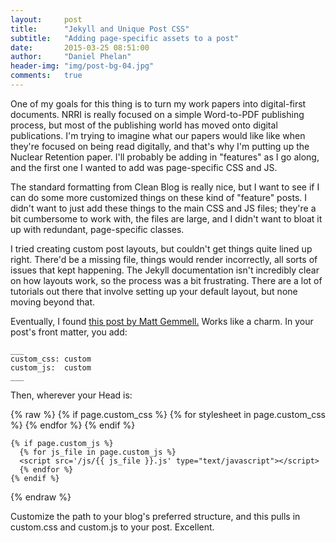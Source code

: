 ```yaml
---
layout:     post
title:      "Jekyll and Unique Post CSS"
subtitle:   "Adding page-specific assets to a post"
date:       2015-03-25 08:51:00
author:     "Daniel Phelan"
header-img: "img/post-bg-04.jpg"
comments:   true
---
```

One of my goals for this thing is to turn my work papers into digital-first documents. NRRI is really focused on a simple Word-to-PDF publishing process, but most of the publishing world has moved onto digital publications. I'm trying to imagine what our papers would like like when they're focused on being read digitally, and that's why I'm putting up the Nuclear Retention paper. I'll probably be adding in "features" as I go along, and the first one I wanted to add was page-specific CSS and JS.

The standard formatting from Clean Blog is really nice, but I want to see if I can do some more customized things on these kind of "feature" posts. I didn't want to just add these things to the main CSS and JS files; they're a bit cumbersome to work with, the files are large, and I didn't want to bloat it up with redundant, page-specific classes.

I tried creating custom post layouts, but couldn't get things quite lined up right. There'd be a missing file, things would render incorrectly, all sorts of issues that kept happening. The Jekyll documentation isn't incredibly clear on how layouts work, so the process was a bit frustrating. There are a lot of tutorials out there that involve setting up your default layout, but none moving beyond that.

Eventually, I found <a href="http://mattgemmell.com/page-specific-assets-with-jekyll/">this post by Matt Gemmell.</a> Works like a charm. In your post's front matter, you add:

    ___
    custom_css: custom
    custom_js:  custom
    ___

Then, wherever your Head is:

{% raw %}
    {% if page.custom_css %}
      {% for stylesheet in page.custom_css %}
      <link rel="stylesheet" href="/css/{{ stylesheet }}.css" media="screen" type="text/css">
      {% endfor %}
    {% endif %}

    {% if page.custom_js %}
      {% for js_file in page.custom_js %}
      <script src='/js/{{ js_file }}.js' type="text/javascript"></script>
      {% endfor %}
    {% endif %}
{% endraw %}

Customize the path to your blog's preferred structure, and this pulls in custom.css and custom.js to your post. Excellent.
